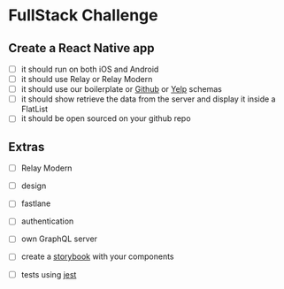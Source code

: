 # FullStack Challenge

## Create a React Native app
- [ ] it should run on both iOS and Android
- [ ] it should use Relay or Relay Modern
- [ ] it should use our boilerplate  or [Github] or [Yelp] schemas 
- [ ] it should show retrieve the data from the server and display it inside a FlatList
- [ ] it should be open sourced on your github repo

## Extras
- [ ] Relay Modern
- [ ] design
- [ ] fastlane
- [ ] authentication
- [ ] own GraphQL server
- [ ] create a [storybook] with your components
- [ ] tests using [jest]


[storybook]: https://github.com/storybooks/storybook
[jest]: https://jest-everywhere.now.sh
[Github]: https://developer.github.com/v4/
[Yelp]: https://www.yelp.com/developers/platform
